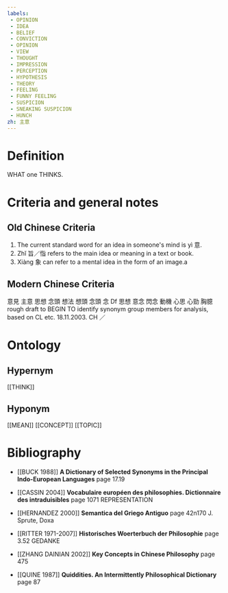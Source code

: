 ```yaml
---
labels: 
 - OPINION
 - IDEA
 - BELIEF
 - CONVICTION
 - OPINION
 - VIEW
 - THOUGHT
 - IMPRESSION
 - PERCEPTION
 - HYPOTHESIS
 - THEORY
 - FEELING
 - FUNNY FEELING
 - SUSPICION
 - SNEAKING SUSPICION
 - HUNCH
zh: 主意
---
```


# Definition
WHAT one THINKS.
# Criteria and general notes
## Old Chinese Criteria
1. The current standard word for an idea in someone's mind is yì 意.
2. Zhǐ 旨／恉 refers to the main idea or meaning in a text or book.
3. Xiàng 象 can refer to a mental idea in the form of an image.a
## Modern Chinese Criteria
意見
主意
思想
念頭
想法
想頭
念頭
念 Df
思想
意念
閃念
動機
心思
心勁
胸臆
rough draft to BEGIN TO identify synonym group members for analysis, based on CL etc. 18.11.2003. CH ／
# Ontology

## Hypernym
[[THINK]]
## Hyponym
[[MEAN]]
[[CONCEPT]]
[[TOPIC]]
# Bibliography
- [[BUCK 1988]]
**A Dictionary of Selected Synonyms in the Principal Indo-European Languages** page 17.19

- [[CASSIN 2004]]
**Vocabulaire européen des philosophies. Dictionnaire des intraduisibles** page 1071
REPRESENTATION
- [[HERNANDEZ 2000]]
**Semantica del Griego Antiguo** page 42n170
J. Sprute, Doxa
- [[RITTER 1971-2007]]
**Historisches Woerterbuch der Philosophie** page 3.52
GEDANKE
- [[ZHANG DAINIAN 2002]]
**Key Concepts in Chinese Philosophy** page 475

- [[QUINE 1987]]
**Quiddities. An Intermittently Philosophical Dictionary** page 87
